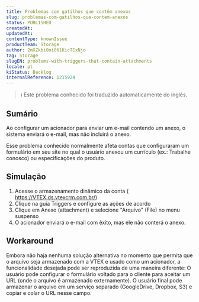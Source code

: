 ```yaml
---
title: Problemas com gatilhos que contêm anexos
slug: problemas-com-gatilhos-que-contem-anexos
status: PUBLISHED
createdAt: 
updatedAt: 
contentType: knownIssue
productTeam: Storage
author: 2mXZkbi0oi061KicTExNjo
tag: Storage
slugEN: problems-with-triggers-that-contain-attachments
locale: pt
kiStatus: Backlog
internalReference: 1215924
---
```


>ℹ️ Este problema conhecido foi traduzido automaticamente do inglês.

## Sumário


Ao configurar um acionador para enviar um e-mail contendo um anexo, o sistema enviará o e-mail, mas não incluirá o anexo.

Esse problema conhecido normalmente afeta contas que configuraram um formulário em seu site no qual o usuário anexou um currículo (ex.: Trabalhe conosco) ou especificações do produto.
## Simulação



1. Acesse o armazenamento dinâmico da conta ( https://VTEX.ds.vtexcrm.com.br/)
2. Clique na guia Triggers e configure as ações de acordo
3. Clique em Anexo (attachment) e selecione "Arquivo" (File) no menu suspenso
4. O acionador enviará o e-mail com êxito, mas ele não conterá o anexo.



## Workaround


Embora não haja nenhuma solução alternativa no momento que permita que o arquivo seja armazenado com a VTEX e usado como um acionador, a funcionalidade desejada pode ser reproduzida de uma maneira diferente: O usuário pode configurar o formulário voltado para o cliente para aceitar um URL (onde o arquivo é armazenado externamente). O usuário final pode armazenar o arquivo em um serviço separado (GoogleDrive, Dropbox, S3) e copiar e colar o URL nesse campo.




